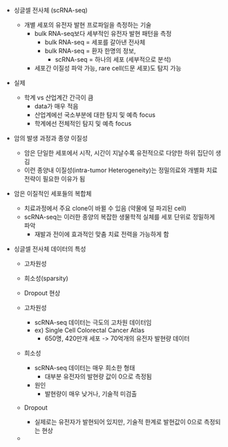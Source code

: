 - 싱글셀 전사체 (scRNA-seq)
	- 개별 세포의 유전자 발현 프로파일을 측정하는 기술
		- bulk RNA-seq보다 세부적인 유전자 발현 패턴을 측정
			- bulk RNA-seq = 세포를 갈아낸 전사체
			- bulk RNA-seq = 환자 한명의 정보,
				- scRNA-seq = 하나의 세포 (세부적으로 분석)
		- 세포간 이질성 파악 가능, rare cell(드문 세포)도 탐지 가능

- 실제
	- 학계 vs 산업계간 간극이 큼
		-  data가 매우 적음
		- 산업계에선 국소부분에 대한 탐지 및 예측 focus
		- 학계에선 전체적인 탐지 및 예측 focus
	
- 암의 발생 과정과 종양 이질성
	- 암은 단일한 세포에서 시작, 시간이 지날수록 유전적으로 다양한 하위 집단이 생김
	- 이런 종양내 이질성(intra-tumor Heterogeneity)는 정밀의료와 개별화 치료전략이 필요한 이유가 됨

- 암은 이질적인 세포들의 복합체
	- 치료과정에서 주요 clone이 바뀔 수 있음 (약물에 덜 파괴된 cell)
	- scRNA-seq는 이러한 종양의 복잡한 생물학적 실체를 세포 단위로 정밀하게 파악
		- 재발과 전이에 효과적인 맞춤 치료 전력을 가능하게 함

- 싱글셀 전사체 데이터의 특성
	- 고차원성
	- 희소성(sparsity)
	- Dropout 현상
	
	- 고차원성
		- scRNA-seq 데이터는 극도의 고차원 데이터임
		- ex) Single Cell Colorectal Cancer Atlas
			- 650명, 420만개 세포 -> 70억개의 유전자 발현량 데이터
	
	- 희소성
		- scRNA-seq 데이터는 매우 희소한 형태
			- 대부분 유전자의 발현량 값이 0으로 측정됨
		- 원인
			- 발현량이 매우 낮거나, 기술적 미검출
	
	- Dropout
		- 실제로는 유전자가 발현되어 있지만, 기술적 한계로 발현값이 0으로 측정되는 현상
	- 